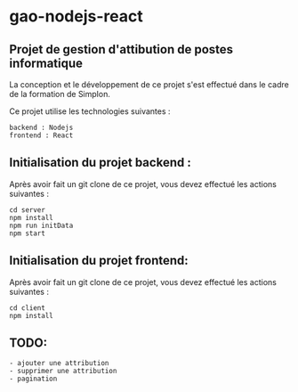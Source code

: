 # gao-nodejs-react
## Projet de gestion d'attibution de postes informatique

La conception et le développement de ce projet s'est effectué dans le cadre de la formation de Simplon.

Ce projet utilise les technologies suivantes :

    backend : Nodejs
    frontend : React

## Initialisation du projet backend :

Après avoir fait un git clone de ce projet, vous devez effectué les actions suivantes :

    cd server
    npm install
    npm run initData
    npm start

## Initialisation du projet frontend:

Après avoir fait un git clone de ce projet, vous devez effectué les actions suivantes :

    cd client
    npm install


## TODO:
    - ajouter une attribution 
    - supprimer une attribution
    - pagination

